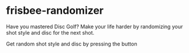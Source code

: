 # frisbee-randomizer
Have you mastered Disc Golf? Make your life harder by randomizing your shot style and disc for the next shot.

Get random shot style and disc by pressing the button
